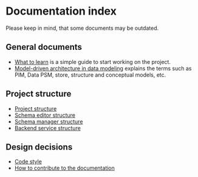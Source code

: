 # Documentation index

Please keep in mind, that some documents may be outdated.

## General documents

- [What to learn](2022-04-20-what-to-learn.md) is a simple guide to start working on the project.
- [Model-driven architecture in data modeling](2022-04-21-model-driven-architecture.md) explains the terms such as PIM, Data PSM, store, structure and conceptual models, etc.

## Project structure
- [Project structure](2022-04-20-project-structure.md)
- [Schema editor structure](../applications/manager/documentation/2022-04-21-project-structure-editor.md)
- [Schema manager structure](../applications/manager/documentation/2022-04-21-project-structure.md)
- [Backend service structure](../services/backend/documentation/2022-04-21-project-structure.md)

## Design decisions

- [Code style](2022-02-06-code-style.md)
- [How to contribute to the documentation](2022-02-06-documentation.md)

